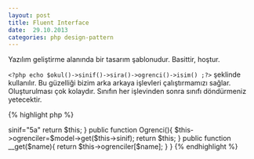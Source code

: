 ```yaml
---
layout: post
title: Fluent Interface
date:  29.10.2013
categories: php design-pattern
---
```


Yazılım geliştirme alanında bir tasarım şablonudur. Basittir, hoştur.

`<?php echo $okul()->sinif()->sira()->ogrenci()->isim() ;?>`
şeklinde kullanılır. Bu güzelliği bizim arka arkaya işlevleri çalıştırmamızı sağlar. Oluşturulması çok kolaydır. Sınıfın her işlevinden sonra sınıfı döndürmeniz yetecektir.

{% highlight php %}
<?php
class Okul(){
    public function Sınıf(){
        $this->sinif="5a"
        return $this;
    }
    public function Ogrenci(){
        $this->ogrenciler=$model->get($this->sinif);
        return $this;
    }
    public function __get($name){
        return $this->ogrenciler[$name];
    }
}
{% endhighlight %}